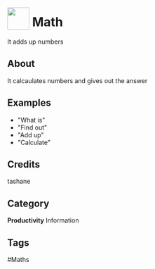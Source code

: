 # <img src="https://raw.githack.com/FortAwesome/Font-Awesome/master/svgs/solid/coins.svg" card_color="#22A7F0" width="50" height="50" style="vertical-align:bottom"/> Math
It adds up numbers

## About
It calcaulates numbers and gives out the answer

## Examples
* "What is"
* "Find out"
* "Add up"
* "Calculate"

## Credits
tashane

## Category
**Productivity**
Information

## Tags
#Maths

